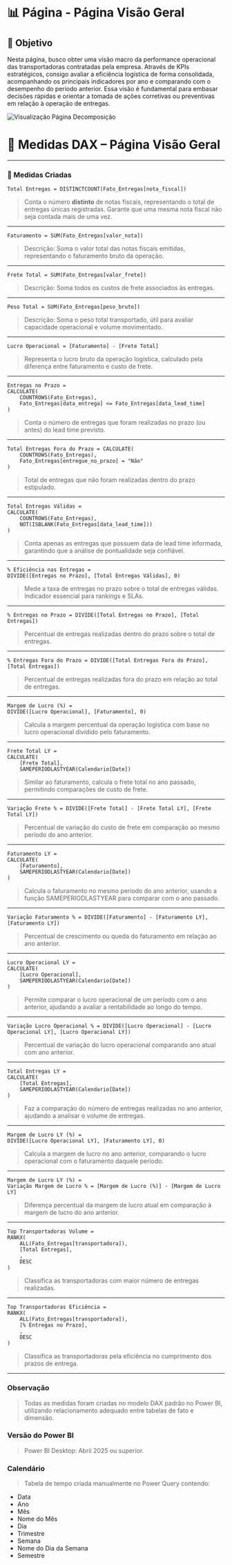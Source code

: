 # 📊 Página - Página Visão Geral

## 🔧 Objetivo
Nesta página, busco obter uma visão macro da performance operacional das transportadoras contratadas pela empresa. 
Através de KPIs estratégicos, consigo avaliar a eficiência logística de forma consolidada, acompanhando os principais indicadores 
por ano e comparando com o desempenho do período anterior. Essa visão é fundamental para embasar decisões rápidas e orientar 
a tomada de ações corretivas ou preventivas em relação à operação de entregas.


![Visualização Página Decomposição](Imagem/pag1.png)


# 📐 Medidas DAX – Página Visão Geral
---

### 🎯 Medidas Criadas

```dax
Total Entregas = DISTINCTCOUNT(Fato_Entregas[nota_fiscal])
```
> Conta o número **distinto** de notas fiscais, representando o total de entregas únicas registradas. 
Garante que uma mesma nota fiscal não seja contada mais de uma vez.

---

```dax
Faturamento = SUM(Fato_Entregas[valor_nota])
```
> Descrição: Soma o valor total das notas fiscais emitidas, representando o faturamento bruto da operação.

---

```dax
Frete Total = SUM(Fato_Entregas[valor_frete])
```
> Descrição: Soma todos os custos de frete associados às entregas.

---

```dax
Peso Total = SUM(Fato_Entregas[peso_bruto])
```
> Descrição: Soma o peso total transportado, útil para avaliar capacidade operacional e volume movimentado.
---

```dax
Lucro Operacional = [Faturamento] - [Frete Total]
```
> Representa o lucro bruto da operação logística, calculado pela diferença entre faturamento e custo de frete.
---

```dax
Entregas no Prazo = 
CALCULATE(
    COUNTROWS(Fato_Entregas),
    Fato_Entregas[data_entrega] <= Fato_Entregas[data_lead_time]
)
```
> Conta o número de entregas que foram realizadas no prazo (ou antes) do lead time previsto.
---
```dax
Total Entregas Fora do Prazo = CALCULATE(
    COUNTROWS(Fato_Entregas),
    Fato_Entregas[entregue_no_prazo] = "Não"
)
```
>  Total de entregas que não foram realizadas dentro do prazo estipulado.
---


```dax
Total Entregas Válidas = 
CALCULATE(
    COUNTROWS(Fato_Entregas),
    NOT(ISBLANK(Fato_Entregas[data_lead_time]))
)
```
> Conta apenas as entregas que possuem data de lead time informada, garantindo que a análise de pontualidade seja confiável.
---

```dax
% Eficiência nas Entregas = 
DIVIDE([Entregas no Prazo], [Total Entregas Válidas], 0)
```
> Mede a taxa de entregas no prazo sobre o total de entregas válidas. Indicador essencial para rankings e SLAs.
---

```dax
% Entregas no Prazo = DIVIDE([Total Entregas no Prazo], [Total Entregas])
```
> Percentual de entregas realizadas dentro do prazo sobre o total de entregas.
---

```dax
% Entregas Fora do Prazo = DIVIDE([Total Entregas Fora do Prazo], [Total Entregas])
```
> Percentual de entregas realizadas fora do prazo em relação ao total de entregas.
---

```dax
Margem de Lucro (%) = 
DIVIDE([Lucro Operacional], [Faturamento], 0)
```
> Calcula a margem percentual da operação logística com base no lucro operacional dividido pelo faturamento.
---


```dax
Frete Total LY = 
CALCULATE(
    [Frete Total], 
    SAMEPERIODLASTYEAR(Calendario[Date])
```
> Similar ao faturamento, calcula o frete total no ano passado, permitindo comparações de custo de frete.
---

```dax
Variação Frete % = DIVIDE([Frete Total] - [Frete Total LY], [Frete Total LY])
```
>  Percentual de variação do custo de frete em comparação ao mesmo período do ano anterior.
---

```dax
Faturamento LY = 
CALCULATE(
    [Faturamento], 
    SAMEPERIODLASTYEAR(Calendario[Date])
)
```
> Calcula o faturamento no mesmo período do ano anterior, usando a função SAMEPERIODLASTYEAR para comparar com o ano passado.
---

```dax
Variação Faturamento % = DIVIDE([Faturamento] - [Faturamento LY], [Faturamento LY])
```
> Percentual de crescimento ou queda do faturamento em relação ao ano anterior.
---

```dax
Lucro Operacional LY = 
CALCULATE(
    [Lucro Operacional], 
    SAMEPERIODLASTYEAR(Calendario[Date])
)
```
> Permite comparar o lucro operacional de um período com o ano anterior, ajudando a avaliar a rentabilidade ao longo do tempo.
---

```dax
Variação Lucro Operacional % = DIVIDE([Lucro Operacional] - [Lucro Operacional LY], [Lucro Operacional LY])
```
> Percentual de variação do lucro operacional comparando ano atual com ano anterior.
---
```dax
Total Entregas LY = 
CALCULATE(
    [Total Entregas], 
    SAMEPERIODLASTYEAR(Calendario[Date])
)
```
> Faz a comparação do número de entregas realizadas no ano anterior, ajudando a analisar o volume de entregas.
---

```dax
Margem de Lucro LY (%) = 
DIVIDE([Lucro Operacional LY], [Faturamento LY], 0)
```
> Calcula a margem de lucro no ano anterior, comparando o lucro operacional com o faturamento daquele período.
---

```dax
Margem de Lucro LY (%) = 
Variação Margem de Lucro % = [Margem de Lucro (%)] - [Margem de Lucro LY]
```
> Diferença percentual da margem de lucro atual em comparação à margem de lucro do ano anterior.
---

```dax
Top Transportadoras Volume = 
RANKX(
    ALL(Fato_Entregas[transportadora]),
    [Total Entregas],
    ,
    DESC
)
```
> Classifica as transportadoras com maior número de entregas realizadas.
---

```dax
Top Transportadoras Eficiência = 
RANKX(
    ALL(Fato_Entregas[transportadora]),
    [% Entregas no Prazo],
    ,
    DESC
)

```
> Classifica as transportadoras pela eficiência no cumprimento dos prazos de entrega.
---

### Observação
> Todas as medidas foram criadas no modelo DAX padrão no Power BI, utilizando relacionamento adequado entre tabelas de fato e dimensão.

### Versão do Power BI
> Power BI Desktop: Abril 2025 ou superior.


### Calendário 
>Tabela de tempo criada manualmente no Power Query contendo:
- Data
- Ano
- Mês
- Nome do Mês
- Dia
- Trimestre
- Semana
- Nome do Dia da Semana
- Semestre

































